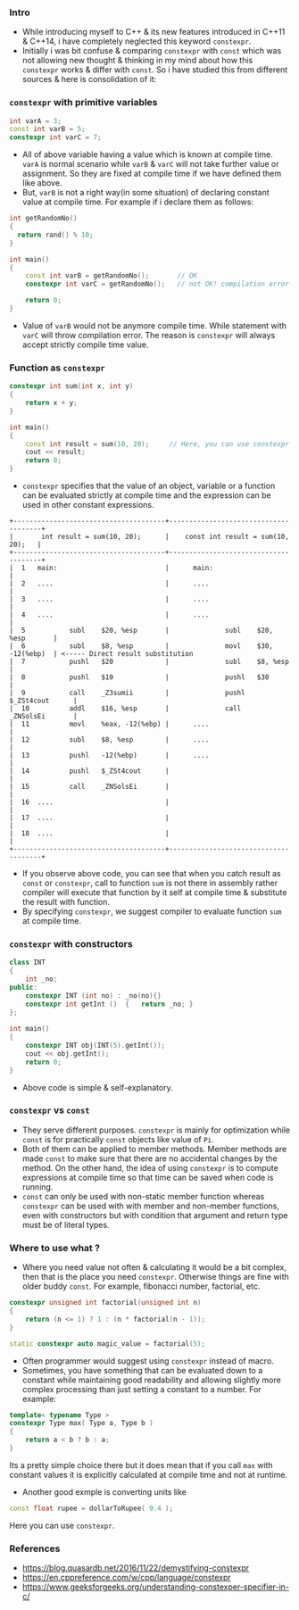 ### Intro
- While introducing myself to C++ & its new features introduced in C++11 & C++14, i have completely neglected this keyword `constexpr`. 
- Initially i was bit confuse & comparing `constexpr` with `const` which was not allowing new thought & thinking in my mind about how this `constexpr` works & differ with `const`. So i have studied this from different sources & here is consolidation of it:
### `constexpr` with primitive variables
```c++
int varA = 3;
const int varB = 5;
constexpr int varC = 7;
```
- All of above variable having a value which is known at compile time. `varA` is normal scenario while `varB` & `varC` will not take further value or assignment. So they are fixed at compile time if we have defined them like above.
- But, `varB` is not a right way(in some situation) of declaring constant value at compile time. For example if i declare them as follows:
```c++
int getRandomNo()
{
  return rand() % 10;
}

int main()
{
    const int varB = getRandomNo();       // OK
    constexpr int varC = getRandomNo();   // not OK! compilation error

    return 0;
}
```
- Value of `varB` would not be anymore compile time. While statement with `varC` will throw compilation error. The reason is `constexpr` will always accept strictly compile time value.
### Function as `constexpr`
```c++
constexpr int sum(int x, int y)
{
    return x + y;
}

int main()
{
    const int result = sum(10, 20);     // Here, you can use constexpr as well
    cout << result;
    return 0;
}
```
- `constexpr` specifies that the value of an object, variable or a function can be evaluated strictly at compile time and the expression can be used in other constant expressions. 
```
+--------------------------------------+--------------------------------------+
|       int result = sum(10, 20);      |    const int result = sum(10, 20);   |
+--------------------------------------+--------------------------------------+
|  1   main:                           |      main:                           |
|  2   ....                            |      ....                            |
|  3   ....                            |      ....                            |
|  4   ....                            |      ....                            |
|  5           subl    $20, %esp       |      	      subl    $20, %esp       |
|  6           subl    $8, %esp        |              movl    $30, -12(%ebp)  | <----- Direct result substitution
|  7           pushl   $20             |              subl    $8, %esp        |
|  8           pushl   $10             |              pushl   $30             |
|  9           call    _Z3sumii        |              pushl   $_ZSt4cout      |
|  10          addl    $16, %esp       |              call    _ZNSolsEi       |
|  11          movl    %eax, -12(%ebp) |      ....                            |
|  12          subl    $8, %esp        |      ....                            |
|  13          pushl   -12(%ebp)       |      ....                            |
|  14          pushl   $_ZSt4cout      |                                      |
|  15          call    _ZNSolsEi       |                                      |
|  16  ....                            |                                      |
|  17  ....                            |                                      |
|  18  ....                            |                                      |
+--------------------------------------+--------------------------------------+
```
- If you observe above code, you can see that when you catch result as `const` or `constexpr`, call to function `sum` is not there in assembly rather compiler will execute that function by it self at compile time & substitute the result with function.
- By specifying `constexpr`, we suggest compiler to evaluate function `sum` at compile time.
### `constexpr` with constructors
```c++
class INT 
{ 
    int _no; 
public: 
    constexpr INT (int no) : _no(no){}       
    constexpr int getInt ()  {   return _no; } 
}; 
  
int main() 
{ 
    constexpr INT obj(INT(5).getInt()); 
    cout << obj.getInt(); 
    return 0; 
} 
```
- Above code is simple & self-explanatory.
### `constexpr` vs `const`
- They serve different purposes. `constexpr` is mainly for optimization while `const` is for practically `const` objects like value of `Pi`.
- Both of them can be applied to member methods. Member methods are made `const` to make sure that there are no accidental changes by the method. On the other hand, the idea of using `constexpr` is to compute expressions at compile time so that time can be saved when code is running.
- `const` can only be used with non-static member function whereas `constexpr` can be used with with member and non-member functions, even with constructors but with condition that argument and return type must be of literal types.

### Where to use what ?
- Where you need value not often & calculating it would be a bit complex, then that is the place you need `constexpr`. Otherwise things are fine with older buddy `const`. For example, fibonacci number, factorial, etc.
```c++
constexpr unsigned int factorial(unsigned int n)
{
    return (n <= 1) ? 1 : (n * factorial(n - 1));
}

static constexpr auto magic_value = factorial(5);
```
- Often programmer would suggest using `constexpr` instead of macro. 
- Sometimes, you have something that can be evaluated down to a constant while maintaining good readability and allowing slightly more complex processing than just setting a constant to a number. For example:
```c++
template< typename Type > 
constexpr Type max( Type a, Type b ) 
{ 
    return a < b ? b : a; 
}
```
Its a pretty simple choice there but it does mean that if you call `max` with constant values it is explicitly calculated at compile time and not at runtime.
- Another good exmple is converting units like
```c++
const float rupee = dollarToRupee( 9.4 );
```
Here you can use `constexpr`.


### References
- https://blog.quasardb.net/2016/11/22/demystifying-constexpr
- https://en.cppreference.com/w/cpp/language/constexpr
- https://www.geeksforgeeks.org/understanding-constexper-specifier-in-c/
